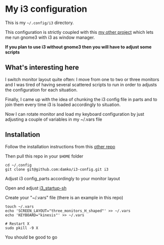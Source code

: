 # My i3 configuration

This is my `~/.config/i3` directory. 

This configuration is strictly coupled with this [my other project](https://github.com/damko/gnome3-plus-i3) which lets me run gnome3 with i3 as window manager. 

**If you plan to use i3 without gnome3 then you will have to adjust some scripts**

## What's interesting here

I switch monitor layout quite often: I move from one to two or three monitors and I was tired of having several scattered scripts to run in order to adjusts the configuration for each situation.

Finally, I came up with the idea of chunking the i3 config file in parts and to join them every time i3 is loaded accordingly to situation.

Now I can rotate monitor and load my keyboard configuration by just adjusting a couple of variables in my ~/.vars file

## Installation

Follow the installation instructions from this [other repo](https://github.com/damko/gnome3-plus-i3)

Then pull this repo in your `$HOME` folder

	cd ~/.config
	git clone git@github.com:damko/i3-config.git i3

Adjust i3 config_parts accordingly to your monitor layout

Open and adjust [i3_startup-sh](https://github.com/damko/i3-config/blob/master/i3_startup.sh)

Create your "~/.vars" file (there is an example in this repo)

	touch ~/.vars
	echo 'SCREEN_LAYOUT="three_monitors_H_shaped"' >> ~/.vars
	echo 'KEYBOARD="kinesis"' >> ~/.vars
	
	# Restart X
	sudo pkill -9 X

You should be good to go
